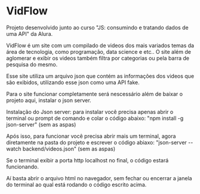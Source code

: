 # VidFlow

Projeto desenvolvido junto ao curso "JS: consumindo e tratando dados de uma API" da Alura.

VidFlow é um site com um compilado de videos dos mais variados temas da área de tecnologia, como programação, data science e etc..
O site além de aglomerar e exibir os videos também filtra por categorias ou pela barra de pesquisa do mesmo.

Esse site utiliza um arquivo json que contém as informações dos videos que são exibidos, utilizando esse json como uma API fake.

Para o site funcionar completamente será nescessário além de baixar o projeto aqui, instalar o json server. 

Instalação do Json server: para instalar você precisa apenas abrir o terminal ou prompt  de comando e colar o código abaixo:
"npm install -g json-server" (sem as aspas)

Após isso, para funcionar você precisa abrir mais um terminal, agora diretamente na pasta do projeto e escrever o código abiaxo:
"json-server --watch backend/videos.json" (sem as aspas)

Se o terminal exibir a porta http localhost no final, o código estará funcionando.

Aí basta abrir o arquivo html no navegador, sem fechar ou encerrar a janela do terminal ao qual está rodando o código escrito acima.
